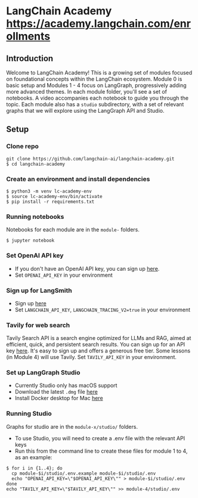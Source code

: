 # LangChain Academy https://academy.langchain.com/enrollments 

## Introduction

Welcome to LangChain Academy! This is a growing set of modules focused on foundational concepts within the LangChain ecosystem. Module 0 is basic setup and Modules 1 - 4 focus on LangGraph, progressively adding more advanced themes. In each module folder, you'll see a set of notebooks. A video accompanies each notebook to guide you through the topic. Each module also has a `studio` subdirectory, with a set of relevant graphs that we will explore using the LangGraph API and Studio.

## Setup

### Clone repo
```
git clone https://github.com/langchain-ai/langchain-academy.git
$ cd langchain-academy
```

### Create an environment and install dependencies  
```
$ python3 -m venv lc-academy-env
$ source lc-academy-env/bin/activate
$ pip install -r requirements.txt
```

### Running notebooks
Notebooks for each module are in the `module-` folders.
```
$ jupyter notebook
```

### Set OpenAI API key
* If you don't have an OpenAI API key, you can sign up [here](https://openai.com/index/openai-api/).
*  Set `OPENAI_API_KEY` in your environment 

### Sign up for LangSmith

* Sign up [here](https://docs.smith.langchain.com/) 
*  Set `LANGCHAIN_API_KEY`, `LANGCHAIN_TRACING_V2=true` in your environment 

### Tavily for web search

Tavily Search API is a search engine optimized for LLMs and RAG, aimed at efficient, quick, and persistent search results. You can sign up for an API key [here](https://tavily.com/). It's easy to sign up and offers a generous free tier. Some lessons (in Module 4) will use Tavily. Set `TAVILY_API_KEY` in your environment.

### Set up LangGraph Studio

* Currently Studio only has macOS support
* Download the latest `.dmg` file [here](https://github.com/langchain-ai/langgraph-studio?tab=readme-ov-file#download)
* Install Docker desktop for Mac [here](https://docs.docker.com/engine/install/)

### Running Studio
Graphs for studio are in the `module-x/studio/` folders.

* To use Studio, you will need to create a .env file with the relevant API keys
* Run this from the command line to create these files for module 1 to 4, as an example:
```
$ for i in {1..4}; do
  cp module-$i/studio/.env.example module-$i/studio/.env
  echo "OPENAI_API_KEY=\"$OPENAI_API_KEY\"" > module-$i/studio/.env
done
echo "TAVILY_API_KEY=\"$TAVILY_API_KEY\"" >> module-4/studio/.env

```